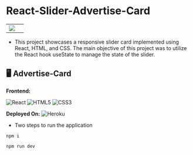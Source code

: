 # React-Slider-Advertise-Card

<table>
  <tr>
    <td><img src="https://github.com/user-attachments/assets/f59eb488-a72e-40ba-8490-af2f83b6735b"><td>
  </tr>
</table>


- This project showcases a responsive slider card implemented using React, HTML, and CSS. The main objective of this project was to utilize the React hook useState to manage the state of the slider.


## 🖥️ Advertise-Card
**Frontend:**

![React](https://img.shields.io/badge/react-%2320232a.svg?style=for-the-badge&logo=react&logoColor=%2361DAFB)
![HTML5](https://img.shields.io/badge/html5-%23E34F26.svg?style=for-the-badge&logo=html5&logoColor=white)
![CSS3](https://img.shields.io/badge/css3-%231572B6.svg?style=for-the-badge&logo=css3&logoColor=white)


**Deployed On:**
![Heroku](https://img.shields.io/badge/heroku-%23430098.svg?style=for-the-badge&logo=heroku&logoColor=white)

* Two steps to run the application 

```
npm i 
```

```
npm run dev
```



